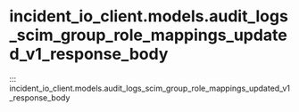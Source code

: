 # incident_io_client.models.audit_logs_scim_group_role_mappings_updated_v1_response_body

::: incident_io_client.models.audit_logs_scim_group_role_mappings_updated_v1_response_body
